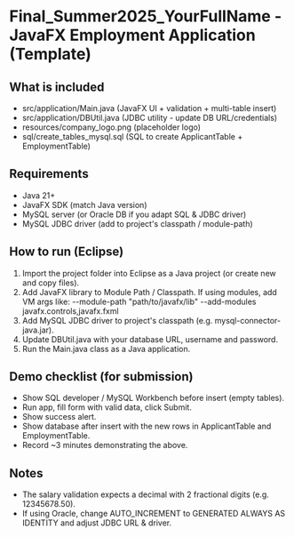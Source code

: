 Final_Summer2025_YourFullName - JavaFX Employment Application (Template)
==========================================================

What is included
-----------------
- src/application/Main.java         (JavaFX UI + validation + multi-table insert)
- src/application/DBUtil.java       (JDBC utility - update DB URL/credentials)
- resources/company_logo.png        (placeholder logo)
- sql/create_tables_mysql.sql       (SQL to create ApplicantTable + EmploymentTable)

Requirements
------------
- Java 21+
- JavaFX SDK (match Java version)
- MySQL server (or Oracle DB if you adapt SQL & JDBC driver)
- MySQL JDBC driver (add to project's classpath / module-path)

How to run (Eclipse)
---------------------
1. Import the project folder into Eclipse as a Java project (or create new and copy files).
2. Add JavaFX library to Module Path / Classpath. If using modules, add VM args like:
   --module-path "path/to/javafx/lib" --add-modules javafx.controls,javafx.fxml
3. Add MySQL JDBC driver to project's classpath (e.g. mysql-connector-java.jar).
4. Update DBUtil.java with your database URL, username and password.
5. Run the Main.java class as a Java application.

Demo checklist (for submission)
-------------------------------
- Show SQL developer / MySQL Workbench before insert (empty tables).
- Run app, fill form with valid data, click Submit.
- Show success alert.
- Show database after insert with the new rows in ApplicantTable and EmploymentTable.
- Record ~3 minutes demonstrating the above.

Notes
-----
- The salary validation expects a decimal with 2 fractional digits (e.g. 12345678.50).
- If using Oracle, change AUTO_INCREMENT to GENERATED ALWAYS AS IDENTITY and adjust JDBC URL & driver.
